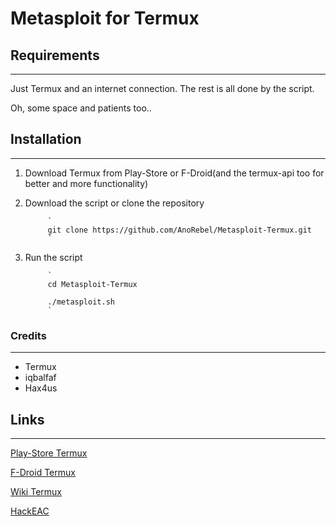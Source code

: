 # Metasploit for Termux


## Requirements
***

Just Termux and an internet connection. The rest is all done by the script.

Oh, some space and patients too..

## Installation
---

1. Download Termux from Play-Store or F-Droid(and the termux-api too for better and more functionality)
2. Download the script or clone the repository

			`
			git clone https://github.com/AnoRebel/Metasploit-Termux.git
			`

3. Run the script


			`
			cd Metasploit-Termux
			
			./metasploit.sh
			`

### Credits
---

* Termux
* iqbalfaf
* Hax4us

## Links
___

[Play-Store Termux](https://play.google.com/store/apps/details?id=com.termux)

[F-Droid Termux](https://f-droid.org/repository/browse/?fdid=com.termux)

[Wiki Termux](https://wiki.termux.com/wiki/)

[HackEAC](https://www.hackeac.com)

